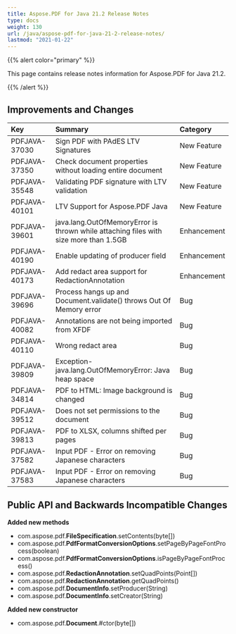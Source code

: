 ```yaml
---
title: Aspose.PDF for Java 21.2 Release Notes
type: docs
weight: 130
url: /java/aspose-pdf-for-java-21-2-release-notes/
lastmod: "2021-01-22"
---
```


{{% alert color="primary" %}}

This page contains release notes information for Aspose.PDF for Java 21.2.

{{% /alert %}}
## **Improvements and Changes**

|**Key**|**Summary**|**Category**|
| :- | :- | :- |
|PDFJAVA-37030|Sign PDF with PAdES LTV Signatures|New Feature|
|PDFJAVA-37350|Check document properties without loading entire document|New Feature|
|PDFJAVA-35548|Validating PDF signature with LTV validation|New Feature|
|PDFJAVA-40101|LTV Support for Aspose.PDF Java|New Feature|
|PDFJAVA-39601|java.lang.OutOfMemoryError is thrown while attaching files with size more than 1.5GB|Enhancement|
|PDFJAVA-40190|Enable updating of producer field|Enhancement|
|PDFJAVA-40173|Add redact area support for RedactionAnnotation|Enhancement|
|PDFJAVA-39696|Process hangs up and Document.validate() throws Out Of Memory error|Bug|
|PDFJAVA-40082|Annotations are not being imported from XFDF|Bug|
|PDFJAVA-40110|Wrong redact area|Bug|
|PDFJAVA-39809|Exception- java.lang.OutOfMemoryError: Java heap space|Bug|
|PDFJAVA-34814|PDF to HTML: Image background is changed|Bug|
|PDFJAVA-39512|Does not set permissions to the document|Bug|
|PDFJAVA-39813|PDF to XLSX, columns shifted per pages|Bug|
|PDFJAVA-37582|Input PDF - Error on removing Japanese characters|Bug|
|PDFJAVA-37583|Input PDF - Error on removing Japanese characters|Bug|

## **Public API and Backwards Incompatible Changes**


**Added new methods**

- com.aspose.pdf.**FileSpecification**.setContents(byte[])
- com.aspose.pdf.**PdfFormatConversionOptions**.setPageByPageFontProcess(boolean)
- com.aspose.pdf.**PdfFormatConversionOptions**.isPageByPageFontProcess()
- com.aspose.pdf.**RedactionAnnotation**.setQuadPoints(Point[])
- com.aspose.pdf.**RedactionAnnotation**.getQuadPoints()    
- com.aspose.pdf.**DocumentInfo**.setProducer(String)
- com.aspose.pdf.**DocumentInfo**.setCreator(String)

**Added new constructor**

- com.aspose.pdf.**Document**.#ctor(byte[])


